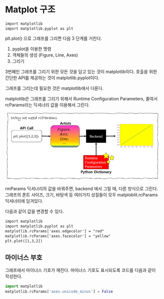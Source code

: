 # Matplot 구조 

```
import matplotlib 
import matplotlib.pyplot as plt 
```


plt.plot() 으로 그래프를 그리면 다음 3 단계를 거친다. 

1. pyplot을 이용한 명령
2. 객체들의 생성 (Figure, Line, Axes)
3. 그리기


3번째인 그래프를 그리기 위한 모든 것을 담고 있는 것이 matplotlib이다. 호출을 위한 간단한 API를 제공하는 것이 matplotlib.pyplot이다. 

그래프를 그리는데 필요한 것은 matplotlib에서 다룬다. 


matplotlib은 그래프를 그리기 위해서 Runtime Configuration Parameters, 줄여서 rcParams라는 딕셔너리 값을 이용해서 그린다. 



![](../.gitbook/assets/matplot/matplot-26.png)



rmParams 딕셔너리의 값을 바꿔주면, backend 에서 그릴 때, 다른 방식으로 그린다. 그래프의 폰트 사이즈, 크기, 바탕색 등 여러가지 성질들이 모두 matploblit.rcParams 딕셔너리에 담겨있다. 

다음과 같이 값을 변경할 수 있다. 
```
import matplotlib 
import matplotlib.pyplot as plt 
matplotlib.rcParams['axes.edgecolor'] = "red"
matplotlib.rcParams['axes.facecolor'] = "yellow"
plt.plot([1,3,2])
```

## 마이너스 부호 



그래프에서 마이너스 기호가 깨진다. 마이너스 기호도 표시되도록 코드를 다음과 같이 작성한다. 
```python 
import matplotlib
matplotlib.rcParams['axes.unicode_minus'] = False
```





